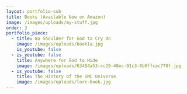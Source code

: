 ```yaml
---
layout: portfolio-sub
title: Books (Available Now on Amazon)
image: /images/uploads/my-stuff.jpg
order: 3
portfolio_piece:
  - title: No Shoulder for God to Cry On
    image: /images/uploads/book1a.jpg
    is_youtube: false
  - is_youtube: false
    title: Anywhere for God to Hide
    image: /images/uploads/63484a53-cc29-48ec-91c3-8b0ffcac770f.jpg
  - is_youtube: false
    title: The History of the SMC Universe
    image: /images/uploads/lore-book.jpg
---
```

